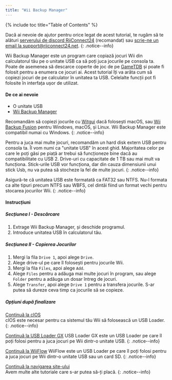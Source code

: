 ```yaml
---
title: "Wii Backup Manager"
---
```


{% include toc title="Table of Contents" %}

Dacă ai nevoie de ajutor pentru orice legat de acest tutorial, te rugăm să te alături [serverului de discord RiiConnect24](https://discord.gg/rc24) (recomandat) sau [scrie-ne un email la support@riiconnect24.net](mailto:support@riiconnect24.net).
{: .notice--info}

Wii Backup Manager este un program care copiază jocuri Wii din calculatorul tău pe o unitate USB ca să poți juca jocurile pe consola ta. Poate de asemenea să descarce coperte de joc de pe [GameTDB](https://gametdb.com/) și poate fi folosit pentru a enumera ce jocuri ai. Acest tutorial îți va arăta cum să copiezi jocuri de pe calculator în unitatea ta USB. Celelalte funcții pot fi folosite în interfața ușor de utilizat.
#### De ce ai nevoie

* O unitate USB
* [Wii Backup Manager](https://static.wiidatabase.de/Wii-Backup-Manager.zip)


Recomandăm să copiezi jocurile cu [Witgui](https://desairem.com/wordpress/category/witgui-download/) dacă folosești macOS, sau [Wii Backup Fusion](https://github.com/larsenv/Wii-Backup-Fusion) pentru Windows, macOS, și Linux. Wii Backup Manager este compatibil numai cu Windows.
{: .notice--info}

Pentru a juca mai multe jocuri, recomandăm un hard disk extern USB pentru consola ta. Îl vom numi ca "unitate USB" în acest ghid. Majoritatea celor pe care le poți găsi pe piață ar trebui să funcționeze bine dacă au compatibilitate cu USB 2. Drive-uri cu capacitate de 1 TB sau mai mult va funcționa. Stick-urile USB vor funcționa, dar din cauza dimensiunii unui stick Usb, nu va putea să stocheze la fel de multe jocuri.
{: .notice--info}

Asigură-te că unitatea USB este formatată ca FAT32 sau NTFS. Nu-l formata ca alte tipuri precum NTFS sau WBFS, cel dintâi fiind un format vechi pentru stocarea jocurilor Wii.
{: .notice--info}

#### Instrucțiuni

##### Secțiunea I - Descărcare

1. Extrage Wii Backup Manager, și deschide programul.
2. Introduce unitatea USB în calculatorul tău.

##### Secțiunea II - Copierea Jocurilor

1. Mergi la fila `Drive 1`, apoi alege `Drive`.
2. Alege drive-ul pe care îl folosești pentru jocurile Wii.
3. Mergi la fila `Files`, apoi alege `Add`.
4. Alege `Files` pentru a adăuga mai multe jocuri în program, sau alege `Folder` pentru a adăuga un dosar întreg de jocuri.
5. Alege `Transfer`, apoi alege `Drive 1` pentru a transfera jocurile. S-ar putea să dureze ceva timp ca jocurile să se copieze.

##### Opțiuni după finalizare

[Continuă la cIOS](cios)<br> cIOS este necesar pentru ca sistemul tău Wii să folosească un USB Loader.
{: .notice--info}

[Continuă la USB Loader GX](usbloadergx) USB Loader GX este un USB Loader pe care îl poți folosi pentru a juca jocuri pe Wii dintr-o unitate USB.
{: .notice--info}

[Continuă la WiiFlow](wiiflow) WiiFlow este un USB Loader pe care îl poți folosi pentru a juca jocuri pe Wii dintr-o unitate USB sau un card SD.
{: .notice--info}

[Continuă la navigarea site-ului](site-navigation)<br> Avem multe alte tutoriale care s-ar putea să-ți placă.
{: .notice--info}
